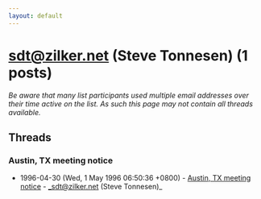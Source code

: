```yaml
---
layout: default
---
```


# sdt@zilker.net (Steve Tonnesen) (1 posts)

_Be aware that many list participants used multiple email addresses over their time active on the list. As such this page may not contain all threads available._

## Threads

### Austin, TX meeting notice
+ 1996-04-30 (Wed, 1 May 1996 06:50:36 +0800) - [Austin, TX meeting notice](/archive/1996/04/89db2a043ebc2a97b6b7128e98e1824798fdd799114602a41f6e42eb60a7b9e9) - _sdt@zilker.net (Steve Tonnesen)_


